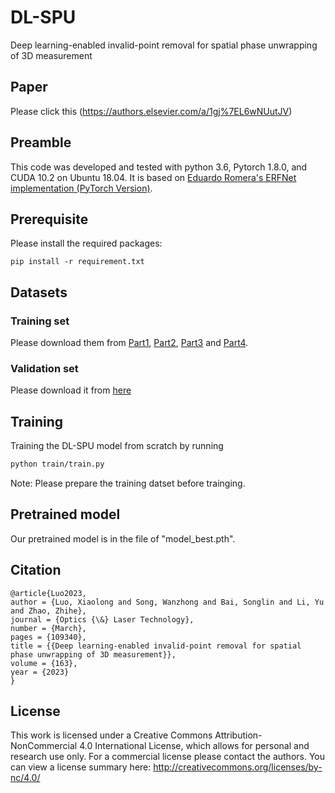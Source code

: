 # DL-SPU
Deep learning-enabled invalid-point removal for spatial phase unwrapping of 3D measurement

## Paper
Please click this (https://authors.elsevier.com/a/1gj%7EL6wNUutJV)

## Preamble
This code was developed and tested with python 3.6, Pytorch 1.8.0, and CUDA 10.2 on Ubuntu 18.04. It is based on [Eduardo Romera's ERFNet implementation (PyTorch Version)](https://github.com/Eromera/erfnet_pytorch). 

## Prerequisite
Please install the required packages: 
```
pip install -r requirement.txt
```

## Datasets
### Training set  
Please download them from [Part1](https://pan.baidu.com/s/1j9VzSCGPLqq8LyEhst_62g?pwd=tyrw), [Part2](https://pan.baidu.com/s/1nqYe3FavPxUW_GDr2pMvxQ?pwd=p67e), [Part3](https://pan.baidu.com/s/1Mmso2U2jCH2IuwNiR7cWcA?pwd=6u87) and [Part4](https://pan.baidu.com/s/1K-Y8hXEX2TS3nIQcRSfKDA?pwd=yxul).
### Validation set  
Please download it from [here](https://pan.baidu.com/s/1mEGDVNzrPY1YHOId_o4aVw?pwd=b86e)

## Training
Training the DL-SPU model from scratch by running
```bash
python train/train.py
```
Note: Please prepare the training datset before trainging.

## Pretrained model
Our pretrained model is in the file of "model_best.pth".

## Citation
```
@article{Luo2023,
author = {Luo, Xiaolong and Song, Wanzhong and Bai, Songlin and Li, Yu and Zhao, Zhihe},
journal = {Optics {\&} Laser Technology},
number = {March},
pages = {109340},
title = {{Deep learning-enabled invalid-point removal for spatial phase unwrapping of 3D measurement}},
volume = {163},
year = {2023}
}
```

## License
This work is licensed under a Creative Commons Attribution-NonCommercial 4.0 International License, which allows for personal and research use only. For a commercial license please contact the authors. You can view a license summary here: http://creativecommons.org/licenses/by-nc/4.0/
